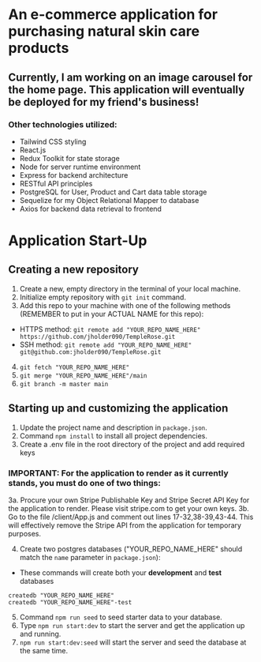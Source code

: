 # An e-commerce application for purchasing natural skin care products

## Currently, I am working on an image carousel for the home page. This application will eventually be deployed for my friend's business!

### Other technologies utilized:
+ Tailwind CSS styling
+ React.js
+ Redux Toolkit for state storage
+ Node for server runtime environment
+ Express for backend architecture
+ RESTful API principles
+ PostgreSQL for User, Product and Cart data table storage
+ Sequelize for my Object Relational Mapper to database
+ Axios for backend data retrieval to frontend


# Application Start-Up

## Creating a new repository
1. Create a new, empty directory in the terminal of your local machine.
2. Initialize empty repository with ```git init``` command.
3. Add this repo to your machine with one of the following methods (REMEMBER to put in your ACTUAL NAME for this repo):
+ HTTPS method: ```git remote add "YOUR_REPO_NAME_HERE" https://github.com/jholder090/TempleRose.git```
+ SSH method: ```git remote add "YOUR_REPO_NAME_HERE" git@github.com:jholder090/TempleRose.git```
4. ```git fetch "YOUR_REPO_NAME_HERE"```
5. ```git merge "YOUR_REPO_NAME_HERE"/main```
6. ```git branch -m master main```

## Starting up and customizing the application
1. Update the project name and description in `package.json`.
2. Command `npm install` to install all project dependencies.
3. Create a .env file in the root directory of the project and add required keys

### IMPORTANT: For the application to render as it currently stands, you must do one of two things:
3a. Procure your own Stripe Publishable Key and Stripe Secret API Key for the application to render. Please visit stripe.com to get your own keys.
3b. Go to the file /client/App.js and comment out lines 17-32,38-39,43-44. This will effectively remove the Stripe API from the application for temporary purposes.



4. Create two postgres databases ("YOUR_REPO_NAME_HERE" should match the `name`
  parameter in `package.json`):
* These commands will create both your **development** and **test** databases

```
createdb "YOUR_REPO_NAME_HERE"
createdb "YOUR_REPO_NAME_HERE"-test
```
5. Command ```npm run seed``` to seed starter data to your database.
6. Type ```npm run start:dev``` to start the server and get the application up and running.
7. ```npm run start:dev:seed``` will start the server and seed the database at the same time.

<!-- ## Fork and Clone the Repository

1. Click "Fork" in the upper-right corner of this page.
2. Add your personal details to the forked repo and click "Create Fork".
3. Once the forking process is complete, click the green "Code" button in the upper-right area of your forked repo.
4. Choose to clone with HTTPS or SSH method.
5. Open a terminal on your local machine and navigate to the directory where you want to clone this repo.
6. Copy the following code to the command line (remember to put in your actual username):
+ For HTTPS:
  ```git clone https://github.com/"YOUR-USERNAME-HERE"/TempleRose.git```
+ For SSH:
  ```git clone git@github.com:"YOUR-USERNAME-HERE"/TempleRose.git```
7. You will now have your own version of this repository. PLEASE NOTE that you may not have write access to the original repo. You can make changes on your forked version, however. -->

